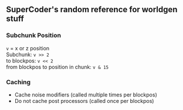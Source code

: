 ## SuperCoder's random reference for worldgen stuff


### Subchunk Position

`v` = x or z position  
Subchunk: `v >> 2`  
to blockpos: `v << 2`  
from blockpos to position in chunk: `v & 15`

### Caching
* Cache noise modifiers (called multiple times per blockpos)
* Do not cache post processors (called once per blockpos)